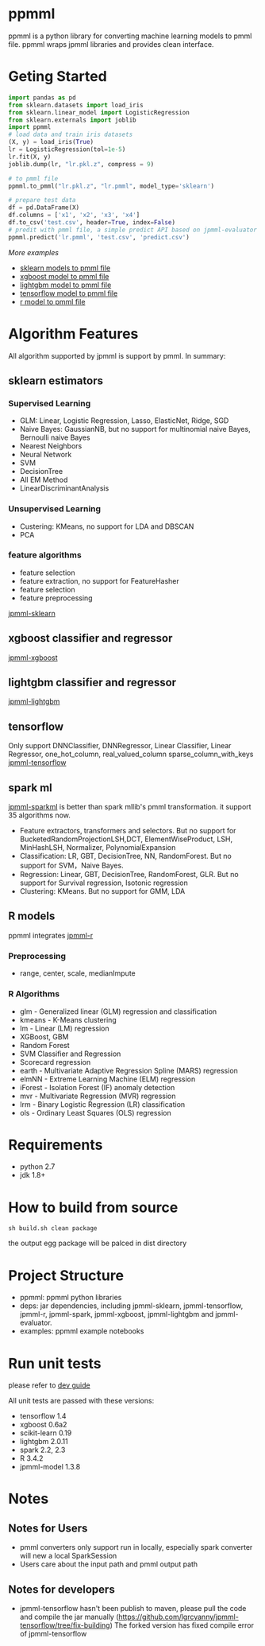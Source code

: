 # ppmml
ppmml is a python library for converting machine learning models to pmml file. ppmml wraps jpmml libraries and provides clean interface.

# Geting Started
```python
import pandas as pd
from sklearn.datasets import load_iris
from sklearn.linear_model import LogisticRegression
from sklearn.externals import joblib
import ppmml
# load data and train iris datasets
(X, y) = load_iris(True)
lr = LogisticRegression(tol=1e-5)
lr.fit(X, y)
joblib.dump(lr, "lr.pkl.z", compress = 9)

# to pmml file
ppmml.to_pmml("lr.pkl.z", "lr.pmml", model_type='sklearn')

# prepare test data
df = pd.DataFrame(X)
df.columns = ['x1', 'x2', 'x3', 'x4']
df.to_csv('test.csv', header=True, index=False)
# predit with pmml file, a simple predict API based on jpmml-evaluator
ppmml.predict('lr.pmml', 'test.csv', 'predict.csv')
```

*More examples*
- [sklearn models to pmml file](https://github.com/lgrcyanny/ppmml/blob/master/examples/notebooks/ppmml_sklearn_examples.ipynb)
- [xgboost model to pmml file](https://github.com/lgrcyanny/ppmml/blob/master/examples/notebooks/ppmml_sklearn_examples.ipynb)
- [lightgbm model to pmml file](https://github.com/lgrcyanny/ppmml/blob/master/examples/notebooks/ppmml_lightgbm_example.ipynb)
- [tensorflow model to pmml file](https://github.com/lgrcyanny/ppmml/blob/master/examples/notebooks/ppmml_tensorflow_example.ipynb)
- [r model to pmml file](https://github.com/lgrcyanny/ppmml/blob/master/examples/notebooks/ppmml_r_example.ipynb)

# Algorithm Features
All algorithm supported by jpmml is support by pmml. In summary:
## sklearn estimators

### Supervised Learning
* GLM: Linear, Logistic Regression, Lasso, ElasticNet, Ridge, SGD
* Naive Bayes: GaussianNB, but no support for multinomial naive Bayes, Bernoulli naive Bayes
* Nearest Neighbors
* Neural Network
* SVM
* DecisionTree
* All EM Method
* LinearDiscriminantAnalysis

### Unsupervised Learning
* Custering: KMeans, no support for LDA and DBSCAN
* PCA

### feature algorithms
* feature selection
* feature extraction, no support for FeatureHasher
* feature selection
* feature preprocessing

[jpmml-sklearn](https://github.com/jpmml/jpmml-sklearn )

## xgboost classifier and regressor
[jpmml-xgboost](https://github.com/jpmml/jpmml-xgboost)

## lightgbm classifier and regressor
[jpmml-lightgbm](https://github.com/jpmml/jpmml-lightgbm)

## tensorflow
Only support DNNClassifier, DNNRegressor, Linear Classifier, Linear Regressor, one_hot_column, real_valued_column
sparse_column_with_keys
[jpmml-tensorflow](https://github.com/jpmml/jpmml-tensorflow)

## spark ml
[jpmml-sparkml](https://github.com/jpmml/jpmml-sparkml) is better than spark mllib's pmml transformation. it support 35 algorithms now.
- Feature extractors, transformers and selectors. But no support for BucketedRandomProjectionLSH,DCT, ElementWiseProduct, LSH, MinHashLSH, Normalizer, PolynomialExpansion
- Classification: LR, GBT, DecisionTree, NN, RandomForest. But no support for SVM，Naive Bayes.
- Regression: Linear, GBT, DecisionTree, RandomForest, GLR. But no support for Survival regression, Isotonic regression
- Clustering: KMeans. But no support for GMM, LDA

## R models
ppmml integrates [jpmml-r](https://github.com/jpmml/jpmml-r)
### Preprocessing
* range, center, scale, medianImpute

### R Algorithms
* glm - Generalized linear (GLM) regression and classification
* kmeans - K-Means clustering
* lm - Linear (LM) regression
* XGBoost, GBM
* Random Forest
* SVM Classifier and Regression
* Scorecard regression
* earth - Multivariate Adaptive Regression Spline (MARS) regression
* elmNN - Extreme Learning Machine (ELM) regression
* iForest - Isolation Forest (IF) anomaly detection
* mvr - Multivariate Regression (MVR) regression
* lrm - Binary Logistic Regression (LR) classification
* ols - Ordinary Least Squares (OLS) regression

# Requirements
- python 2.7
- jdk 1.8+

# How to build from source
```shell
sh build.sh clean package
```
the output egg package will be palced in dist directory

# Project Structure
- ppmml: ppmml python libraries
- deps:  jar dependencies, including jpmml-sklearn, jpmml-tensorflow, jpmml-r, jpmml-spark, jpmml-xgboost, jpmml-lightgbm and jpmml-evaluator.
- examples: ppmml example notebooks

# Run unit tests
please refer to [dev guide](https://github.com/lgrcyanny/ppmml/tree/master/dev)

All unit tests are passed with these versions:
- tensorflow 1.4
- xgboost 0.6a2
- scikit-learn 0.19
- lightgbm 2.0.11
- spark 2.2, 2.3
- R 3.4.2
- jpmml-model 1.3.8

# Notes
## Notes for Users
- pmml converters only support run in locally, especially spark converter will new a local SparkSession
- Users care about the input path and pmml output path

## Notes for developers
- jpmml-tensorflow hasn't been publish to maven, please pull the code and compile the jar manually
(https://github.com/lgrcyanny/jpmml-tensorflow/tree/fix-building)
The forked version has fixed compile error of jpmml-tensorflow
